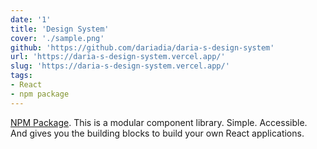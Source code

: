 ```yaml
---
date: '1'
title: 'Design System'
cover: './sample.png'
github: 'https://github.com/dariadia/daria-s-design-system'
url: 'https://daria-s-design-system.vercel.app/'
slug: 'https://daria-s-design-system.vercel.app/'
tags:
- React
- npm package
---
```


[NPM Package](https://www.npmjs.com/package/daria-s-design-system). This is a modular component library. Simple. Accessible. And gives you the building blocks to build your own React applications.

